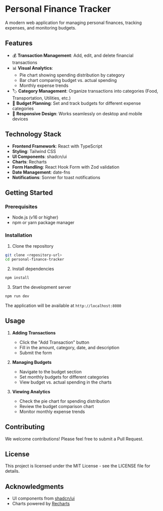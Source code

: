 
# Personal Finance Tracker

A modern web application for managing personal finances, tracking expenses, and monitoring budgets.

## Features

- 💰 **Transaction Management**: Add, edit, and delete financial transactions
- 📊 **Visual Analytics**: 
  - Pie chart showing spending distribution by category
  - Bar chart comparing budget vs. actual spending
  - Monthly expense trends
- 🏷️ **Category Management**: Organize transactions into categories (Food, Transportation, Utilities, etc.)
- 💼 **Budget Planning**: Set and track budgets for different expense categories
- 📱 **Responsive Design**: Works seamlessly on desktop and mobile devices

## Technology Stack

- **Frontend Framework**: React with TypeScript
- **Styling**: Tailwind CSS
- **UI Components**: shadcn/ui
- **Charts**: Recharts
- **Form Handling**: React Hook Form with Zod validation
- **Date Management**: date-fns
- **Notifications**: Sonner for toast notifications

## Getting Started

### Prerequisites

- Node.js (v16 or higher)
- npm or yarn package manager

### Installation

1. Clone the repository
```bash
git clone <repository-url>
cd personal-finance-tracker
```

2. Install dependencies
```bash
npm install
```

3. Start the development server
```bash
npm run dev
```

The application will be available at `http://localhost:8080`

## Usage

1. **Adding Transactions**
   - Click the "Add Transaction" button
   - Fill in the amount, category, date, and description
   - Submit the form

2. **Managing Budgets**
   - Navigate to the budget section
   - Set monthly budgets for different categories
   - View budget vs. actual spending in the charts

3. **Viewing Analytics**
   - Check the pie chart for spending distribution
   - Review the budget comparison chart
   - Monitor monthly expense trends

## Contributing

We welcome contributions! Please feel free to submit a Pull Request.

## License

This project is licensed under the MIT License - see the LICENSE file for details.

## Acknowledgments

- UI components from [shadcn/ui](https://ui.shadcn.com/)
- Charts powered by [Recharts](https://recharts.org/)

